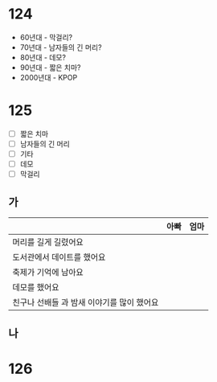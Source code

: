 # 124
* 60년대 - 막걸리?
* 70년대 - 남자들의 긴 머리?
* 80년대 - 데모?
* 90년대 - 짧은 치마?
* 2000년대 - KPOP
# 125
- [ ] 짧은 치마
- [ ] 남자들의 긴 머리
- [ ] 기타
- [ ] 데모
- [ ] 막걸리

## 가
|                          | 아빠  | 엄마  |
| ------------------------ | --- | --- |
| 머리를 길게 길렸어요              |     |     |
| 도서관에서 데이트를 했어요           |     |     |
| 축제가 기억에 남아요              |     |     |
| 데모를 했어요<br>              |     |     |
| 친구나 선배들 과 밤새 이야기를 많이 했어요 |     |     |
## 나
# 126
